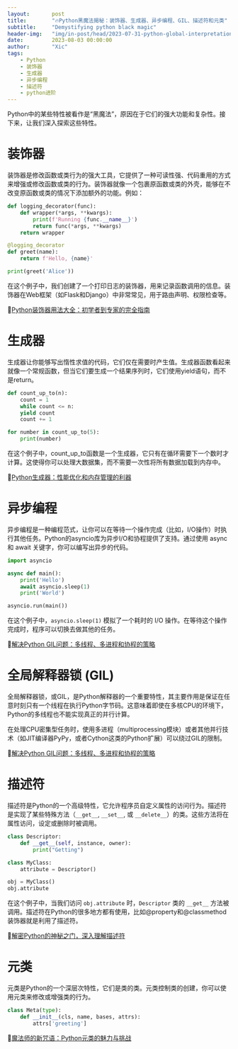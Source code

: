 ```yaml
---
layout:       post
title:        "🔥Python黑魔法揭秘：装饰器、生成器、异步编程、GIL、描述符和元类"
subtitle:     "Demystifying python black magic"
header-img:   "img/in-post/head/2023-07-31-python-global-interpretation-lock.jpg"
date:         2023-08-03 00:00:00
author:       "Xic"
tags:
    - Python
    - 装饰器
    - 生成器
    - 异步编程
    - 描述符
    - python进阶
---
```

Python中的某些特性被看作是“黑魔法”，原因在于它们的强大功能和复杂性。接下来，让我们深入探索这些特性。

# 装饰器

装饰器是修改函数或类行为的强大工具，它提供了一种可读性强、代码重用的方式来增强或修改函数或类的行为。装饰器就像一个包裹原函数或类的外壳，能够在不改变原函数或类的情况下添加额外的功能。例如：

```python
def logging_decorator(func):
    def wrapper(*args, **kwargs):
        print(f'Running {func.__name__}')
        return func(*args, **kwargs)
    return wrapper

@logging_decorator
def greet(name):
    return f'Hello, {name}'

print(greet('Alice'))
```
在这个例子中，我们创建了一个打印日志的装饰器，用来记录函数调用的信息。装饰器在Web框架（如Flask和Django）中非常常见，用于路由声明、权限检查等。

🔗[Python装饰器用法大全：初学者到专家的完全指南](/2023/08/04/python-decorator/)

# 生成器

生成器让你能够写出惰性求值的代码，它们仅在需要时产生值。生成器函数看起来就像一个常规函数，但当它们要生成一个结果序列时，它们使用yield语句，而不是return。

```python
def count_up_to(n):
    count = 1
    while count <= n:
    yield count
    count += 1

for number in count_up_to(5):
    print(number)
```
在这个例子中，count_up_to函数是一个生成器，它只有在循环需要下一个数时才计算。这使得你可以处理大数据集，而不需要一次性将所有数据加载到内存中。

🔗[Python生成器：性能优化和内存管理的利器](/2023/08/04/python-generator/)

# 异步编程

异步编程是一种编程范式，让你可以在等待一个操作完成（比如，I/O操作）时执行其他任务。Python的asyncio库为异步I/O和协程提供了支持。通过使用 async 和 await 关键字，你可以编写出异步的代码。

```python
import asyncio

async def main():
    print('Hello')
    await asyncio.sleep(1)
    print('World')

asyncio.run(main())
```
在这个例子中，`asyncio.sleep(1)` 模拟了一个耗时的 I/O 操作。在等待这个操作完成时，程序可以切换去做其他的任务。

🔗[解决Python GIL问题：多线程、多进程和协程的策略](/2023/07/31/python-global-interpretation-lock/)

# 全局解释器锁 (GIL)

全局解释器锁，或GIL，是Python解释器的一个重要特性，其主要作用是保证在任意时刻只有一个线程在执行Python字节码。这意味着即使在多核CPU的环境下，Python的多线程也不能实现真正的并行计算。

在处理CPU密集型任务时，使用多进程（multiprocessing模块）或者其他并行技术（如JIT编译器PyPy，或者Cython这类的Python扩展）可以绕过GIL的限制。

🔗[解决Python GIL问题：多线程、多进程和协程的策略](/2023/07/31/python-global-interpretation-lock/)
# 描述符

描述符是Python的一个高级特性，它允许程序员自定义属性的访问行为。描述符是实现了某些特殊方法（`__get__`, `__set__`, 或 `__delete__`）的类。这些方法将在属性访问，设定或删除时被调用。

```python
class Descriptor:
    def __get__(self, instance, owner):
        print("Getting")

class MyClass:
    attribute = Descriptor()

obj = MyClass()
obj.attribute
```
在这个例子中，当我们访问 `obj.attribute` 时，`Descriptor` 类的 `__get__` 方法被调用。描述符在Python的很多地方都有使用，比如@property和@classmethod装饰器就是利用了描述符。

🔗[解密Python的神秘之门，深入理解描述符](/2023/08/04/python-descriptor/)

# 元类

元类是Python的一个深层次特性，它们是类的类。元类控制类的创建，你可以使用元类来修改或增强类的行为。

```python
class Meta(type):
    def __init__(cls, name, bases, attrs):
        attrs['greeting']
```
🔗[魔法师的新咒语：Python元类的魅力与挑战](/2023/08/04/python-metaclasses/)
